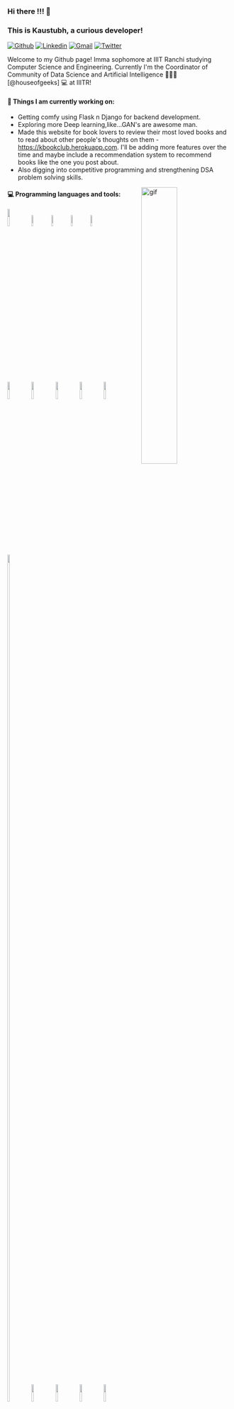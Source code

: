 ### Hi there !!! 👋 
### This is Kaustubh, a curious developer!

[![Github](https://img.shields.io/badge/-Github-000?style=flat&logo=Github&logoColor=white)](https://github.com/kaustubh-s1)
[![Linkedin](https://img.shields.io/badge/-LinkedIn-blue?style=flat&logo=Linkedin&logoColor=white)](https://www.linkedin.com/in/kaustubhshukla84)
[![Gmail](https://img.shields.io/badge/-Gmail-c14438?style=flat&logo=Gmail&logoColor=white)](mailto:kaustubh08.ugcs20@iiitranchi.ac.in)
[![Twitter](https://img.shields.io/twitter/url/https/twitter.com/cloudposse.svg?style=social&label=@kaus_mos)](https://twitter.com/kaus_mos)

Welcome to my Github page!
Imma sophomore at IIIT Ranchi studying Computer Science and Engineering. Currently I'm the Coordinator of Community of Data Science and Artificial Intelligence 🙍🏽‍♂️ [@houseofgeeks] 💻 at IIITR!  

#### 🌱 Things I am currently working on: 
- Getting comfy using Flask n Django for backend development.
- Exploring more Deep learning,like...GAN's are awesome man.
- Made this website for book lovers to review their most loved books and to read about other people's thoughts on them - https://kbookclub.herokuapp.com. I'll be       adding more features over the time and maybe include a recommendation system to recommend books like the one you post about. 
- Also digging into competitive programming and strengthening DSA problem solving skills.

<img align="right" alt="gif" src="https://media.giphy.com/media/1C8bHHJturSx2/giphy.gif" width="40%" height="auto" />

#### :computer: Programming languages and tools: 
<p>
<code><img width="10%" src="https://upload.wikimedia.org/wikipedia/commons/thumb/c/c3/Python-logo-notext.svg/1024px-Python-logo-notext.svg.png"></code>
<code><img width="8%" src="https://www.vectorlogo.zone/logos/javascript/javascript-vertical.svg"></code>
<code><img width="8%" src="https://upload.wikimedia.org/wikipedia/commons/thumb/1/18/ISO_C%2B%2B_Logo.svg/612px-ISO_C%2B%2B_Logo.svg.png"></code>
<code><img width="8%" src="https://static.cdnlogo.com/logos/j/8/java.svg"></code>
<code><img width="8%" src="https://www.vectorlogo.zone/logos/golang/golang-icon.svg"></code>
<br/>
<code><img width="10%" src="https://upload.wikimedia.org/wikipedia/commons/thumb/6/61/HTML5_logo_and_wordmark.svg/2048px-HTML5_logo_and_wordmark.svg.png"></code>
<code><img width="10%" src="https://upload.wikimedia.org/wikipedia/commons/thumb/3/3d/CSS.3.svg/1200px-CSS.3.svg.png"></code>
<code><img width="10%" src="https://www.vectorlogo.zone/logos/pocoo_flask/pocoo_flask-ar21.svg"></code>
<code><img width="10%" src="https://www.vectorlogo.zone/logos/mysql/mysql-ar21.svg"></code>
<code><img width="10%" src="https://www.vectorlogo.zone/logos/djangoproject/djangoproject-icon.svg"></code>
<br/>
<code><img width="10%" height="70%" src="https://upload.wikimedia.org/wikipedia/commons/thumb/3/31/NumPy_logo_2020.svg/2560px-NumPy_logo_2020.svg.png"></code>
<code><img width="10%" src="https://datascientyst.com/content/images/2021/11/subscribe_icon-1.svg"></code>
<code><img width="10%" src="https://upload.wikimedia.org/wikipedia/commons/thumb/8/84/Matplotlib_icon.svg/1024px-Matplotlib_icon.svg.png"></code>
<code><img width="10%" src="https://www.vectorlogo.zone/logos/tensorflow/tensorflow-icon.svg"></code>
<code><img width="10%" src="https://www.vectorlogo.zone/logos/git-scm/git-scm-ar21.svg"></code>
<code><img width="10%" src="https://cdn-icons-png.flaticon.com/512/873/873120.png"></code>
<code><img width="10%" src="https://cdn.worldvectorlogo.com/logos/bootstrap-5-1.svg"></code>
<code><img width="10%" src="https://cdn.worldvectorlogo.com/logos/docker.svg"></code>
</p>
